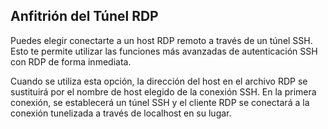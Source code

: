 ## Anfitrión del Túnel RDP

Puedes elegir conectarte a un host RDP remoto a través de un túnel SSH. Esto te permite utilizar las funciones más avanzadas de autenticación SSH con RDP de forma inmediata.

Cuando se utiliza esta opción, la dirección del host en el archivo RDP se sustituirá por el nombre de host elegido de la conexión SSH. En la primera conexión, se establecerá un túnel SSH y el cliente RDP se conectará a la conexión tunelizada a través de localhost en su lugar. 